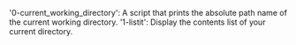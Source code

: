 '0-current_working_directory': A script that prints the absolute path name of the current working directory.
'1-listit': Display the contents list of your current directory.
